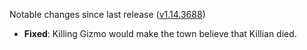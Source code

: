 Notable changes since last release ([v1.14.3688](https://github.com/rotators/Fo1in2/releases/tag/v1.14.3688))

- **Fixed**: Killing Gizmo would make the town believe that Killian died.
